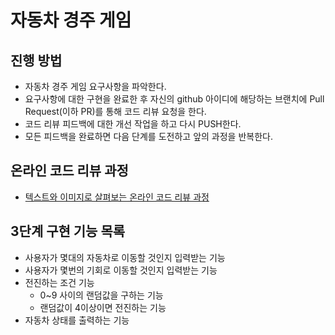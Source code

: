 # 자동차 경주 게임
## 진행 방법
* 자동차 경주 게임 요구사항을 파악한다.
* 요구사항에 대한 구현을 완료한 후 자신의 github 아이디에 해당하는 브랜치에 Pull Request(이하 PR)를 통해 코드 리뷰 요청을 한다.
* 코드 리뷰 피드백에 대한 개선 작업을 하고 다시 PUSH한다.
* 모든 피드백을 완료하면 다음 단계를 도전하고 앞의 과정을 반복한다.

## 온라인 코드 리뷰 과정
* [텍스트와 이미지로 살펴보는 온라인 코드 리뷰 과정](https://github.com/next-step/nextstep-docs/tree/master/codereview)


## 3단계 구현 기능 목록
- 사용자가 몇대의 자동차로 이동할 것인지 입력받는 기능
- 사용자가 몇번의 기회로 이동할 것인지 입력받는 기능
- 전진하는 조건 기능
    - 0~9 사이의 랜덤값을 구하는 기능
    - 랜덤값이 4이상이면 전진하는 기능
- 자동차 상태를 출력하는 기능
